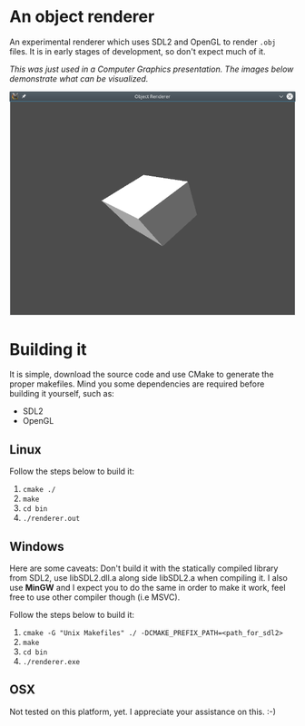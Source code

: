 # An object renderer

An experimental renderer which uses SDL2 and OpenGL to render `.obj`
files. It is in early stages of development, so don't expect much of it. 

*This was just used in a Computer Graphics presentation. The images
below demonstrate what can be visualized.*

![Cube](cube.png)

# Building it

It is simple, download the source code and use CMake to generate the
proper makefiles. Mind you some dependencies are required before
building it yourself, such as:

* SDL2
* OpenGL

## Linux

Follow the steps below to build it:

1. `cmake ./`
2. `make`
3. `cd bin`
4. `./renderer.out`

## Windows

Here are some caveats: Don't build it with the statically compiled
library from SDL2, use libSDL2.dll.a along side libSDL2.a when
compiling it. I also use **MinGW** and I expect you to do the same in
order to make it work, feel free to use other compiler though (i.e MSVC).

Follow the steps below to build it:

1. `cmake -G "Unix Makefiles" ./ -DCMAKE_PREFIX_PATH=<path_for_sdl2>`
2. `make`
2. `cd bin`
3. `./renderer.exe`

## OSX

Not tested on this platform, yet. I appreciate your assistance on this. :-)

